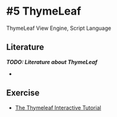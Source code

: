 # #5 ThymeLeaf
ThymeLeaf View Engine, Script Language

## Literature
_**TODO: Literature about ThymeLeaf**_
* []()
## Exercise
* [The Thymeleaf Interactive Tutorial](http://itutorial.thymeleaf.org/)
